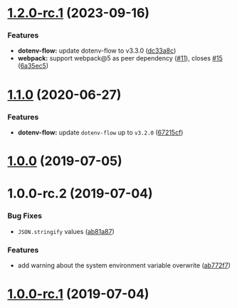 # [1.2.0-rc.1](https://github.com/kerimdzhanov/dotenv-flow-webpack/compare/v1.1.0...v1.2.0-rc.1) (2023-09-16)


### Features

* **dotenv-flow:** update dotenv-flow to v3.3.0 ([dc33a8c](https://github.com/kerimdzhanov/dotenv-flow-webpack/commit/dc33a8c))
* **webpack:** support webpack@5 as peer dependency ([#11](https://github.com/kerimdzhanov/dotenv-flow-webpack/issues/11)), closes [#15](https://github.com/kerimdzhanov/dotenv-flow-webpack/issues/15) ([6a35ec5](https://github.com/kerimdzhanov/dotenv-flow-webpack/commit/6a35ec5))



# [1.1.0](https://github.com/kerimdzhanov/dotenv-flow-webpack/compare/v1.0.0...v1.1.0) (2020-06-27)


### Features

* **dotenv-flow:** update `dotenv-flow` up to `v3.2.0` ([67215cf](https://github.com/kerimdzhanov/dotenv-flow-webpack/commit/67215cf))



# [1.0.0](https://github.com/kerimdzhanov/dotenv-flow-webpack/compare/v1.0.0-rc.2...v1.0.0) (2019-07-05)


# 1.0.0-rc.2 (2019-07-04)


### Bug Fixes

* `JSON.stringify` values ([ab81a87](https://github.com/kerimdzhanov/dotenv-flow-webpack/commit/ab81a87))


### Features

* add warning about the system environment variable overwrite ([ab772f7](https://github.com/kerimdzhanov/dotenv-flow-webpack/commit/ab772f7))


# [1.0.0-rc.1](https://github.com/kerimdzhanov/dotenv-flow-webpack/commit/b633489) (2019-07-04)
